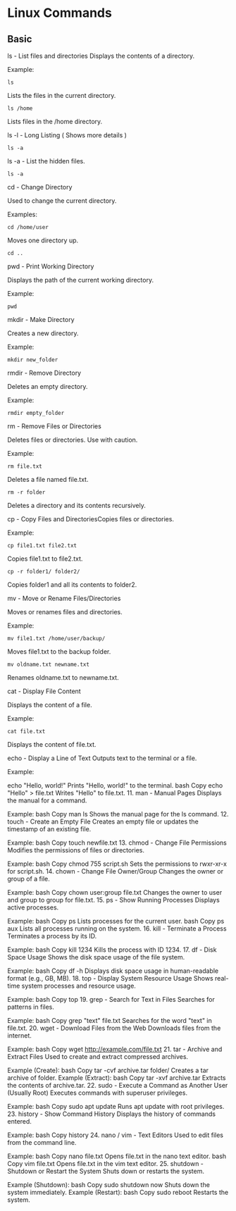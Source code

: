 # Linux Commands
## Basic

ls - List files and directories
Displays the contents of a directory.

Example:
```
ls
```

Lists the files in the current directory.
```
ls /home

```
Lists files in the /home directory.

ls -l - Long Listing ( Shows more details )

```
ls -a

```

ls -a - List the hidden files.

```
ls -a

```
cd - Change Directory

Used to change the current directory.

Examples:

```
cd /home/user
```
Moves one directory up.
```
cd ..
```

pwd - Print Working Directory

Displays the path of the current working directory.

Example:
```
pwd
```
mkdir - Make Directory

Creates a new directory.

Example:
```
mkdir new_folder
```
rmdir - Remove Directory

Deletes an empty directory.

Example:
```
rmdir empty_folder
```

rm - Remove Files or Directories

Deletes files or directories. Use with caution.

Example:
```
rm file.txt
```

Deletes a file named file.txt.

```
rm -r folder
```
Deletes a directory and its contents recursively.

cp - Copy Files and DirectoriesCopies files or directories.

Example:

```
cp file1.txt file2.txt
```
Copies file1.txt to file2.txt.

```
cp -r folder1/ folder2/
```
Copies folder1 and all its contents to folder2.


mv - Move or Rename Files/Directories

Moves or renames files and directories.

Example:

```
mv file1.txt /home/user/backup/
```
Moves file1.txt to the backup folder.


```
mv oldname.txt newname.txt
```
Renames oldname.txt to newname.txt.

cat - Display File Content

Displays the content of a file.

Example:
```
cat file.txt
```
Displays the content of file.txt.

echo - Display a Line of Text
Outputs text to the terminal or a file.

Example:

echo "Hello, world!"
Prints "Hello, world!" to the terminal.
bash
Copy
echo "Hello" > file.txt
Writes "Hello" to file.txt.
11. man - Manual Pages
Displays the manual for a command.

Example:
bash
Copy
man ls
Shows the manual page for the ls command.
12. touch - Create an Empty File
Creates an empty file or updates the timestamp of an existing file.

Example:
bash
Copy
touch newfile.txt
13. chmod - Change File Permissions
Modifies the permissions of files or directories.

Example:
bash
Copy
chmod 755 script.sh
Sets the permissions to rwxr-xr-x for script.sh.
14. chown - Change File Owner/Group
Changes the owner or group of a file.

Example:
bash
Copy
chown user:group file.txt
Changes the owner to user and group to group for file.txt.
15. ps - Show Running Processes
Displays active processes.

Example:
bash
Copy
ps
Lists processes for the current user.
bash
Copy
ps aux
Lists all processes running on the system.
16. kill - Terminate a Process
Terminates a process by its ID.

Example:
bash
Copy
kill 1234
Kills the process with ID 1234.
17. df - Disk Space Usage
Shows the disk space usage of the file system.

Example:
bash
Copy
df -h
Displays disk space usage in human-readable format (e.g., GB, MB).
18. top - Display System Resource Usage
Shows real-time system processes and resource usage.

Example:
bash
Copy
top
19. grep - Search for Text in Files
Searches for patterns in files.

Example:
bash
Copy
grep "text" file.txt
Searches for the word "text" in file.txt.
20. wget - Download Files from the Web
Downloads files from the internet.

Example:
bash
Copy
wget http://example.com/file.txt
21. tar - Archive and Extract Files
Used to create and extract compressed archives.

Example (Create):
bash
Copy
tar -cvf archive.tar folder/
Creates a tar archive of folder.
Example (Extract):
bash
Copy
tar -xvf archive.tar
Extracts the contents of archive.tar.
22. sudo - Execute a Command as Another User (Usually Root)
Executes commands with superuser privileges.

Example:
bash
Copy
sudo apt update
Runs apt update with root privileges.
23. history - Show Command History
Displays the history of commands entered.

Example:
bash
Copy
history
24. nano / vim - Text Editors
Used to edit files from the command line.

Example:
bash
Copy
nano file.txt
Opens file.txt in the nano text editor.
bash
Copy
vim file.txt
Opens file.txt in the vim text editor.
25. shutdown - Shutdown or Restart the System
Shuts down or restarts the system.

Example (Shutdown):
bash
Copy
sudo shutdown now
Shuts down the system immediately.
Example (Restart):
bash
Copy
sudo reboot
Restarts the system.


